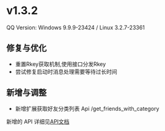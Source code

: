 # v1.3.2

QQ Version: Windows 9.9.9-23424 / Linux 3.2.7-23361

## 修复与优化
* 重置Rkey获取机制,使用接口分发Rkey
* 尝试修复启动时消息处理需要等待过长时间

## 新增与调整
* 新增扩展获取好友分类列表 Api /get_friends_with_category

新增的 API 详细见[API文档](https://napneko.github.io/zh-CN/develop/extends_api)